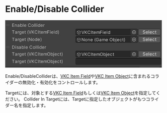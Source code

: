 # Enable/Disable Collider

![EnableDisableCollider](img/EnableDisableCollider.jpg)

Enable/DisableColliderは、[VKC Item Field](../../VKCComponents/VKCItemField.md)や[VKC Item Object](../../VKCComponents/VKCItemObject.md)に含まれるコライダーの無効化・有効化をコントロールします。

Targetには、対象とする[VKC Item Field](../../VKCComponents/VKCItemField.md)もしくは[VKC Item Object](../../VKCComponents/VKCItemObject.md)を指定してください。
Collider In Targetには、Targetに指定したオブジェクトがもつコライダー名を指定します。
